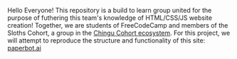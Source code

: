 Hello Everyone! This repository is a build to learn group united for the purpose of futhering this team's knowledge of HTML/CSS/JS website creation!
Together, we are students of FreeCodeCamp and members of the Sloths Cohort, a group in the [Chingu Cohort ecosystem](https://tropicalchancer.github.io/projectus/).
For this project, we will attempt to reproduce the structure and functionality of this site: [paperbot.ai](https://www.paperbot.ai "paperbot.ai Homepage")
